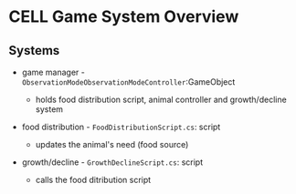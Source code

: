 # CELL Game System Overview

## Systems

* game manager - `ObservationModeObservationModeController`:GameObject
    - holds food distribution script, animal controller and growth/decline system

* food distribution - `FoodDistributionScript.cs`: script
    - updates the animal's need (food source)

* growth/decline - `GrowthDeclineScript.cs`: script
    - calls the food ditribution script



